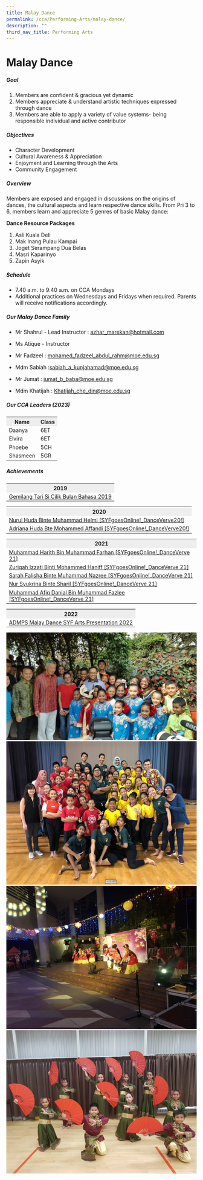 ```yaml
---
title: Malay Dance
permalink: /cca/Performing-Arts/malay-dance/
description: ""
third_nav_title: Performing Arts
---
```

# Malay Dance

##### Goal

1. Members are confident &amp; gracious yet dynamic
2. Members appreciate &amp; understand artistic techniques expressed through dance
3. Members are able to apply a variety of value systems- being responsible individual and active contributor

##### Objectives

- Character Development
- Cultural Awareness &amp; Appreciation
- Enjoyment and Learning through the Arts
- Community Engagement

##### Overview

Members are exposed and engaged in discussions on the origins of dances, the cultural aspects and learn respective dance skills.
From Pri 3 to 6, members learn and appreciate 5 genres of basic Malay dance:
   
**Dance Resource Packages**

1. Asli Kuala Deli
2. Mak Inang Pulau Kampai
3. Joget Serampang Dua Belas
4. Masri Kaparinyo
5. Zapin Asyik


##### Schedule

- 7.40 a.m. to 9.40 a.m. on CCA Mondays
- Additional practices on Wednesdays and Fridays when required. Parents will receive notifications accordingly.



##### Our Malay Dance Family
- Mr Shahrul - Lead Instructor : azhar_marekan@hotmail.com
- Ms Atique - Instructor

- Mr Fadzeel : mohamed_fadzeel_abdul_rahm@moe.edu.sg
- Mdm Sabiah :sabiah_a_kunjahamad@moe.edu.sg
- Mr Jumat  : jumat_b_baba@moe.edu.sg
- Mdm Khatijah : Khatijah_che_din@moe.edu.sg


##### Our CCA Leaders (2023)
<table>
	<tbody><tr>
		<th bgcolor="#eee"> Name </th>
		<th bgcolor="#eee">Class </th>
  	</tr>
	<tr>
		<td>Daanya </td> <td>6ET </td>
	</tr>
		<tr> 
		<td>Elvira </td> <td>6ET </td>
	</tr>
		<tr> 
		<td>Phoebe </td> <td>5CH </td>
	</tr>
		<tr> 
		<td>Shasmeen </td> <td>5GR </td>
	</tr>
	</tbody></table>
   

##### Achievements
<table>
	<tbody>
		<tr>
			<th bgcolor="#eee">2019</th>
  		</tr>
		<tr>
			<td><a href="https://www.youtube.com/watch?v=92jhn24xiPg">Gemilang Tari Si Cilik Bulan Bahasa 2019</a> 
			</td>
		</tr>
	</tbody>
</table>
<table>
	<tbody>
		<tr>
			<th bgcolor="#eee">2020</th>
  		</tr>
		<tr>
			<td><a href="https://www.youtube.com/watch?v=xYgMxGVpDiY">Nurul Huda Binte Muhammad Helmi [SYFgoesOnline!_DanceVerve20!]
</a> 
			</td>
		</tr>
		<tr>
			<td><a href="https://www.youtube.com/watch?v=wDX7k13IpVw">Adriana Huda Bte Mohammed Affandi [SYFgoesOnline!_DanceVerve20!]
</a> 
			</td>
		</tr>
	</tbody>
</table>
<table>
	<tbody>
		<tr>
			<th bgcolor="#eee">2021</th>
  		</tr>
		<tr>
			<td><a href="https://www.youtube.com/watch?v=QWHF_IfH6UM">Muhammad Harith Bin Muhammad Farhan [SYFgoesOnline!_DanceVerve 21]
</a> 
			</td>
		</tr>
		<tr>
			<td><a href="https://www.youtube.com/watch?v=ErKyn9fOm8g">Zuriqah Izzati Binti Mohammed Haniff [SYFgoesOnline!_DanceVerve 21]
</a> 
			</td>
		</tr>
		<tr>
			<td><a href="https://www.youtube.com/watch?v=A9drc0cSBGA">Sarah Falisha Binte Muhammad Nazree [SYFgoesOnline!_DanceVerve 21]
</a> 
			</td>
		</tr>
		<tr>
			<td><a href="https://www.youtube.com/watch?v=6gpsGmYxlNA">Nur Syukrina Binte Sharil [SYFgoesOnline!_DanceVerve 21]
</a> 
			</td>
		</tr>
		<tr>
			<td><a href="https://www.youtube.com/watch?v=bSkPIwyKBU4">Muhammad Afiq Danial Bin Muhammad Fazlee [SYFgoesOnline!_DanceVerve 21]
</a> 
			</td>
		</tr>
	</tbody>
</table>
<table>
	<tbody>
		<tr>
			<th bgcolor="#eee">2022</th>
  		</tr>
		<tr>
			<td><a href="https://www.youtube.com/watch?v=HdIzlYMulIo">ADMPS Malay Dance SYF Arts Presentation 2022</a> 
			</td>
		</tr>
	</tbody>
</table>

![](/images/Admiralty%20Primary%20Malay%20Dance%20%20Gardens%20By%20The%20Bay%20with%20PM%20Lee%20Hsien%20Loong.jpg)
![](/images/Admiralty%20Primary%20Malay%20Dance%20%20ADMPS%20Malay%20Dance%20SYF%20Exchange%202018.jpg)
![](/images/Admiralty%20Primary%20Malay%20Dance%20%20Kg%20Admiralty%20Mid%20Autumn%20Fest%202019%201.jpg)
![](/images/CNY%202.jpg)